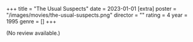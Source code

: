 +++
title = "The Usual Suspects"
date = 2023-01-01
[extra]
poster = "/images/movies/the-usual-suspects.png"
director = ""
rating = 4
year = 1995
genre = []
+++

(No review available.)
